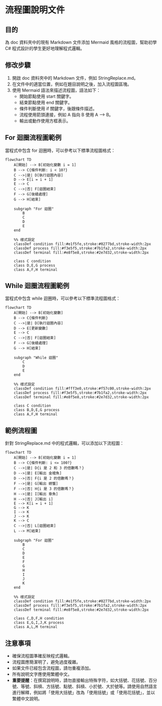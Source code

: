 # 流程圖說明文件

## 目的

為 doc 資料夾中的現有 Markdown 文件添加 Mermaid 風格的流程圖，幫助初學 C# 程式設計的學生更好地理解程式邏輯。

## 修改步驟

1. 開啟 doc 資料夾中的 Markdown 文件，例如 StringReplace.md。
2. 在文件中的適當位置，例如在題目說明之後，加入流程圖區塊。
3. 使用 Mermaid 語法來描述流程圖，語法如下：
   - 開始節點使用 start 關鍵字。
   - 結束節點使用 end 關鍵字。
   - 條件判斷使用 if 關鍵字，後跟條件描述。
   - 流程使用箭頭連接，例如 A 指向 B 使用 A --> B。
   - 輸出或動作使用方框表示。

## For 迴圈流程圖範例

當程式中包含 for 迴圈時，可以參考以下標準流程圖格式：

```mermaid
flowchart TD
    A[開始] --> B[初始化變數 i = 1]
    B --> C{條件判斷: i < 10?}
    C -->|是| D[執行迴圈內容]
    D --> E[i = i + 1]
    E --> C
    C -->|否| F[迴圈結束]
    F --> G[後續處理]
    G --> H[結束]

    subgraph "For 迴圈"
        B
        C
        D
        E
    end

    %% 樣式設定
    classDef condition fill:#e1f5fe,stroke:#0277bd,stroke-width:2px
    classDef process fill:#f3e5f5,stroke:#7b1fa2,stroke-width:2px
    classDef terminal fill:#e8f5e8,stroke:#2e7d32,stroke-width:2px

    class C condition
    class D,E,G process
    class A,F,H terminal
```

## While 迴圈流程圖範例

當程式中包含 while 迴圈時，可以參考以下標準流程圖格式：

```mermaid
flowchart TD
    A[開始] --> B[初始化變數]
    B --> C{條件判斷}
    C -->|是| D[執行迴圈內容]
    D --> E[更新變數]
    E --> C
    C -->|否| F[迴圈結束]
    F --> G[後續處理]
    G --> H[結束]

    subgraph "While 迴圈"
        C
        D
        E
    end

    %% 樣式設定
    classDef condition fill:#fff3e0,stroke:#f57c00,stroke-width:2px
    classDef process fill:#f3e5f5,stroke:#7b1fa2,stroke-width:2px
    classDef terminal fill:#e8f5e8,stroke:#2e7d32,stroke-width:2px

    class C condition
    class B,D,E,G process
    class A,F,H terminal
```

## 範例流程圖

針對 StringReplace.md 中的程式邏輯，可以添加以下流程圖：

```
flowchart TD
    A[開始] --> B[初始化變數 i = 1]
    B --> C{條件判斷: i <= 100?}
    C -->|是| D{i 是 2 和 3 的倍數嗎？}
    D -->|是| E[輸出 金槍魚]
    D -->|否| F{i 是 2 的倍數嗎？}
    F -->|是| G[輸出 螃蟹]
    F -->|否| H{i 是 3 的倍數嗎？}
    H -->|是| I[輸出 章魚]
    H -->|否| J[輸出 i]
    E --> K[i = i + 1]
    G --> K
    I --> K
    J --> K
    K --> C
    C -->|否| L[迴圈結束]
    L --> M[結束]

    subgraph "For 迴圈"
        B
        C
        D
        E
        F
        G
        H
        I
        J
        K
    end

    %% 樣式設定
    classDef condition fill:#e1f5fe,stroke:#0277bd,stroke-width:2px
    classDef process fill:#f3e5f5,stroke:#7b1fa2,stroke-width:2px
    classDef terminal fill:#e8f5e8,stroke:#2e7d32,stroke-width:2px

    class C,D,F,H condition
    class E,G,I,J,K process
    class A,L,M terminal
```

## 注意事項

- 確保流程圖準確反映程式邏輯。
- 流程圖應簡潔明了，避免過度複雜。
- 如果文件已經包含流程圖，請勿重複添加。
- 所有說明文字應使用繁體中文。
- **重要提醒**：在撰寫說明時，請勿直接輸出特殊字符，如大括號、花括號、百分號、等號、斜槓、方括號、點號、斜槓、小於號、大於號等。請使用自然語言進行解釋，例如將「使用大括號」改為「使用括號」或「使用花括號」，並以繁體中文說明。
